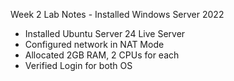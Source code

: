Week 2 Lab Notes - Installed Windows Server 2022
- Installed Ubuntu Server 24 Live Server
- Configured network in NAT Mode
- Allocated 2GB RAM, 2 CPUs for each
- Verified Login for both OS

